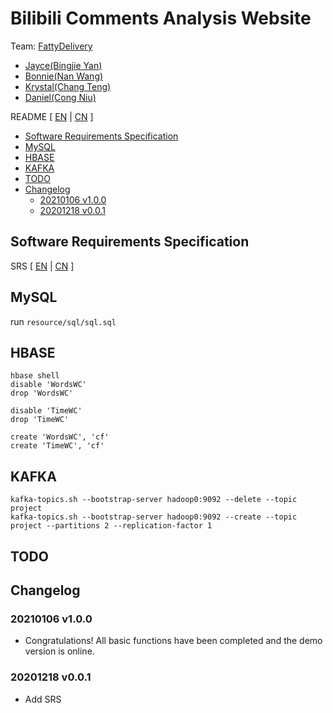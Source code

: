# Bilibili Comments Analysis Website

Team: <a href="https://github.com/fattydelivery">FattyDelivery</a>

- <a href="https://github.com/beiyuouo">Jayce(Bingjie Yan)</a>
- <a href="https://github.com/Lannaie">Bonnie(Nan Wang)</a>
- <a href="https://github.com/hnutc">Krystal(Chang Teng)</a>
- <a href="https://github.com/ibrothercow">Daniel(Cong Niu)</a>

README [ <a href="README.md">EN</a> | <a href="README_CN.md">CN</a> ]

<!-- MarkdownTOC levels="2,3" autolink="true" style="unordered" -->

- [Software Requirements Specification](#software-requirements-specification)
- [MySQL](#mysql)
- [HBASE](#hbase)
- [KAFKA](#kafka)
- [TODO](#todo)
- [Changelog](#changelog)
    - [20210106 v1.0.0](#20210106-v100)
    - [20201218 v0.0.1](#20201218-v001)

<!-- /MarkdownTOC -->


## Software Requirements Specification

SRS [ <a href="SRS.md">EN</a> | <a href="SRS_CN.md">CN</a> ]

## MySQL

run `resource/sql/sql.sql`


## HBASE

```
hbase shell
disable 'WordsWC'
drop 'WordsWC'

disable 'TimeWC'
drop 'TimeWC'

create 'WordsWC', 'cf'
create 'TimeWC', 'cf'
```

## KAFKA

```
kafka-topics.sh --bootstrap-server hadoop0:9092 --delete --topic project
kafka-topics.sh --bootstrap-server hadoop0:9092 --create --topic project --partitions 2 --replication-factor 1
```





## TODO

## Changelog

### 20210106 v1.0.0

- Congratulations! All basic functions have been completed and the demo version is online.


### 20201218 v0.0.1

- Add SRS



